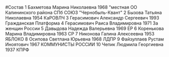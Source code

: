 #Состав
1 Бахметова Марина Николаевна 1968 \"местная ОО Калининского района СПб СОЮЗ \"Чернобыль-Квант\"
2 Бызова Татьяна Николаевна 1954 КаРОВЛЧ
3 Герасимович Александр Сергеевич 1993 Гражданская Платформа
4 Герасимович Раиса Владимировна 1971 За женщин России
5 Давыдова Надежда Валерьевна 1969 ЕР
6 Коренькова Марина Владимировна 1963 СР
7 Никонова Галина Алексеевна 1953 ЯБЛОКО
8 Осипова Светлана Юрьевна 1968 ЛДПР
9 Файзуллаев Рустам Иноятович 1967 КОММУНИСТЫ РОССИИ
10 Чепик Людмила Георгиевна 1937 КПРФ
